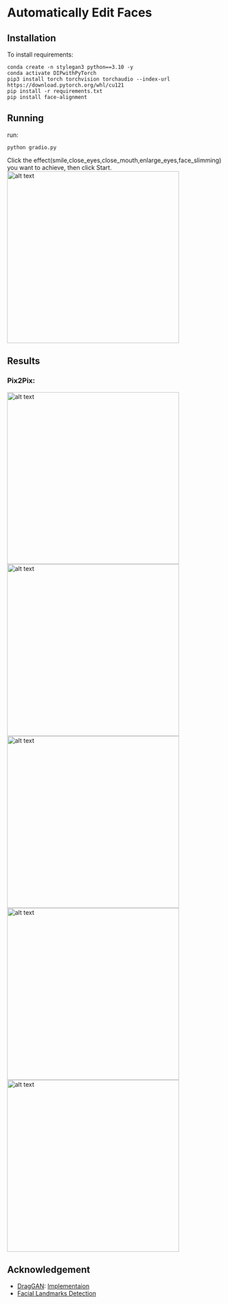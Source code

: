# Automatically Edit Faces

 
## Installation

To install requirements:

```setup
conda create -n stylegan3 python==3.10 -y
conda activate DIPwithPyTorch
pip3 install torch torchvision torchaudio --index-url https://download.pytorch.org/whl/cu121
pip install -r requirements.txt
pip install face-alignment
```

## Running

run:

```
python gradio.py
```
Click the effect(smile,close_eyes,close_mouth,enlarge_eyes,face_slimming) you want to achieve, then click Start.
<img src="pics/result_1.png" alt="alt text" width="400">

## Results 

### Pix2Pix:
<img src="pics/result_1.png" alt="alt text" width="400">
<img src="pics/result_2.png" alt="alt text" width="400">
<img src="pics/result_3.png" alt="alt text" width="400">
<img src="pics/result_4.png" alt="alt text" width="400">
<img src="pics/result_5.png" alt="alt text" width="400">

## Acknowledgement
- [DragGAN](https://vcai.mpi-inf.mpg.de/projects/DragGAN/): [Implementaion ](https://github.com/XingangPan/DragGAN) 
- [Facial Landmarks Detection](https://github.com/1adrianb/face-alignment)
